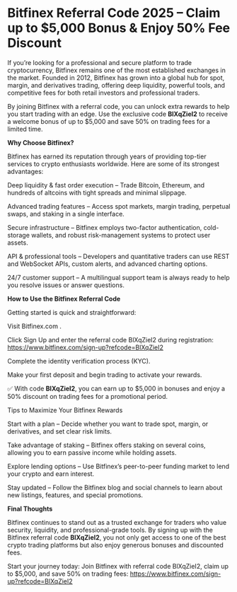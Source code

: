 # Bitfinex Referral Code 2025 – Claim up to $5,000 Bonus & Enjoy 50% Fee Discount

If you’re looking for a professional and secure platform to trade cryptocurrency, Bitfinex remains one of the most established exchanges in the market. Founded in 2012, Bitfinex has grown into a global hub for spot, margin, and derivatives trading, offering deep liquidity, powerful tools, and competitive fees for both retail investors and professional traders.

By joining Bitfinex with a referral code, you can unlock extra rewards to help you start trading with an edge. Use the exclusive code **BlXqZieI2** to receive a welcome bonus of up to $5,000 and save 50% on trading fees for a limited time.

**Why Choose Bitfinex?**

Bitfinex has earned its reputation through years of providing top-tier services to crypto enthusiasts worldwide. Here are some of its strongest advantages:

Deep liquidity & fast order execution – Trade Bitcoin, Ethereum, and hundreds of altcoins with tight spreads and minimal slippage.

Advanced trading features – Access spot markets, margin trading, perpetual swaps, and staking in a single interface.

Secure infrastructure – Bitfinex employs two-factor authentication, cold-storage wallets, and robust risk-management systems to protect user assets.

API & professional tools – Developers and quantitative traders can use REST and WebSocket APIs, custom alerts, and advanced charting options.

24/7 customer support – A multilingual support team is always ready to help you resolve issues or answer questions.

**How to Use the Bitfinex Referral Code**

Getting started is quick and straightforward:

Visit Bitfinex.com
.

Click Sign Up and enter the referral code BlXqZieI2 during registration: https://www.bitfinex.com/sign-up?refcode=BlXqZieI2

Complete the identity verification process (KYC).

Make your first deposit and begin trading to activate your rewards.

✅ With code **BlXqZieI2**, you can earn up to $5,000 in bonuses and enjoy a 50% discount on trading fees for a promotional period.

Tips to Maximize Your Bitfinex Rewards

Start with a plan – Decide whether you want to trade spot, margin, or derivatives, and set clear risk limits.

Take advantage of staking – Bitfinex offers staking on several coins, allowing you to earn passive income while holding assets.

Explore lending options – Use Bitfinex’s peer-to-peer funding market to lend your crypto and earn interest.

Stay updated – Follow the Bitfinex blog and social channels to learn about new listings, features, and special promotions.

**Final Thoughts**

Bitfinex continues to stand out as a trusted exchange for traders who value security, liquidity, and professional-grade tools. By signing up with the Bitfinex referral code **BlXqZieI2**, you not only get access to one of the best crypto trading platforms but also enjoy generous bonuses and discounted fees.

Start your journey today: Join Bitfinex
 with referral code BlXqZieI2, claim up to $5,000, and save 50% on trading fees: https://www.bitfinex.com/sign-up?refcode=BlXqZieI2
